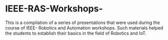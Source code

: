 # IEEE-RAS-Workshops-
This is a compilation of a series of presentations that were used during the course of IEEE- Robotics and Automation workshops. 
Such materials helped the students to establish their basics in the field of Robotics and IoT.
